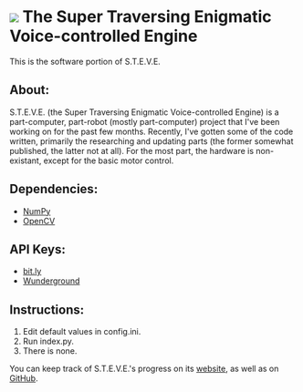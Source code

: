 [![][STEVEImg]][website]
The Super Traversing Enigmatic Voice-controlled Engine
======================================================

This is the software portion of S.T.E.V.E.

About:
------
S.T.E.V.E. (the Super Traversing Enigmatic Voice-controlled Engine) is a part-computer, part-robot (mostly part-computer) project
that I've been working on for the past few months. Recently, I've gotten some of the code written, primarily the researching and
updating parts (the former somewhat published, the latter not at all). For the most part, the hardware is non-existant, except for
the basic motor control.

Dependencies:
-------------
* [NumPy](http://numpy.scipy.org)
* [OpenCV](http://sourceforge.net/projects/opencvlibrary)

API Keys:
-------------
* [bit.ly](http://bitly.com/a/your_api_key)
* [Wunderground](http://www.wunderground.com/weather/api/)

Instructions:
-------------
1. Edit default values in config.ini.
2. Run index.py.
3. There is none.

You can keep track of S.T.E.V.E.'s progress on its [website], as well as on [GitHub].

[STEVEImg]: http://stevebyspp.com/img/steve2.png
[GitHub]: https://github.com/loremipsumdolor/S.T.E.V.E.
[website]: http://stevebyspp.com